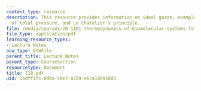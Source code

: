 ```yaml
---
content_type: resource
description: This resource provides information on ideal gases, example of effect
  of total pressure, and Le Chatelier's principle.
file: /media/courses/20-110j-thermodynamics-of-biomolecular-systems-fall-2005/1bdff1fc0dbacbe7a759e6ca10d918d3_l10.pdf
file_type: application/pdf
learning_resource_types:
- Lecture Notes
ocw_type: OCWFile
parent_title: Lecture Notes
parent_type: CourseSection
resourcetype: Document
title: l10.pdf
uid: 1bdff1fc-0dba-cbe7-a759-e6ca10d918d3
---
```

